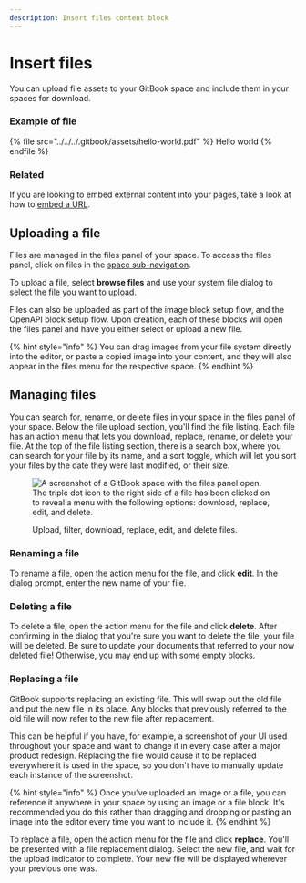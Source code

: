 ```yaml
---
description: Insert files content block
---
```


# Insert files

You can upload file assets to your GitBook space and include them in your spaces for download.

### Example of file

{% file src="../../../.gitbook/assets/hello-world.pdf" %}
Hello world
{% endfile %}

### Related

If you are looking to embed external content into your pages, take a look at how to [embed a URL](embed-a-url.md).

## Uploading a file

Files are managed in the files panel of your space. To access the files panel, click on files in the [space sub-navigation](https://docs.gitbook.com/getting-started/overview#space-sub-navigation).

To upload a file, select **browse files** and use your system file dialog to select the file you want to upload.

Files can also be uploaded as part of the image block setup flow, and the OpenAPI block setup flow. Upon creation, each of these blocks will open the files panel and have you either select or upload a new file.

{% hint style="info" %}
You can drag images from your file system directly into the editor, or paste a copied image into your content, and they will also appear in the files menu for the respective space.
{% endhint %}

## Managing files

You can search for, rename, or delete files in your space in the files panel of your space. Below the file upload section, you'll find the file listing. Each file has an action menu that lets you download, replace, rename, or delete your file. At the top of the file listing section, there is a search box, where you can search for your file by its name, and a sort toggle, which will let you sort your files by the date they were last modified, or their size.

<figure><img src="../../../.gitbook/assets/file-menu.png" alt="A screenshot of a GitBook space with the files panel open. The triple dot icon to the right side of a file has been clicked on to reveal a menu with the following options: download, replace, edit, and delete."><figcaption><p>Upload, filter, download, replace, edit, and delete files.</p></figcaption></figure>

### Renaming a file

To rename a file, open the action menu for the file, and click **edit**. In the dialog prompt, enter the new name of your file.

### Deleting a file

To delete a file, open the action menu for the file and click **delete**. After confirming in the dialog that you're sure you want to delete the file, your file will be deleted. Be sure to update your documents that referred to your now deleted file! Otherwise, you may end up with some empty blocks.

### Replacing a file

GitBook supports replacing an existing file. This will swap out the old file and put the new file in its place. Any blocks that previously referred to the old file will now refer to the new file after replacement.

This can be helpful if you have, for example, a screenshot of your UI used throughout your space and want to change it in every case after a major product redesign. Replacing the file would cause it to be replaced everywhere it is used in the space, so you don't have to manually update each instance of the screenshot.

{% hint style="info" %}
Once you've uploaded an image or a file, you can reference it anywhere in your space by using an image or a file block. It's recommended you do this rather than dragging and dropping or pasting an image into the editor every time you want to include it.
{% endhint %}

To replace a file, open the action menu for the file and click **replace**. You'll be presented with a file replacement dialog. Select the new file, and wait for the upload indicator to complete. Your new file will be displayed wherever your previous one was.
